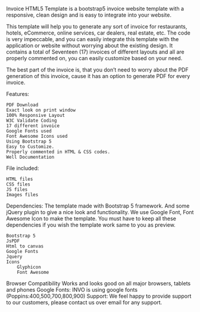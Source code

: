  Invoice HTML5 Template is a bootstrap5 invoice website template with a responsive, clean design and is easy to integrate into your website.

This template will help you to generate any sort of invoice for restaurants, hotels, eCommerce, online services, car dealers, real estate, etc. The code is very impeccable, and you can easily integrate this template with the application or website without worrying about the existing design. It contains a total of Seventeen (17) invoices of different layouts and all are properly commented on, you can easily customize based on your need.

The best part of the invoice is, that you don’t need to worry about the PDF generation of this invoice, cause it has an option to generate PDF for every invoice. 


Features:

    PDF Download
    Exact look on print window
    100% Responsive Layout
    W3C Validate Coding
    17 different invoice
    Google Fonts used
    Font Awesome Icons used
    Using Bootstrap 5
    Easy to Customize.
    Properly commented in HTML & CSS codes.
    Well Documentation

File included:

    HTML files
    CSS files
    JS files
    Images files

Dependencies:
The template made with Bootstrap 5 framework. And some jQuery plugin to give a nice look and functionality. We use Google Font, Font Awesome Icon to make the template. You must have to keep all these dependencies if you wish the template work same to you as preview.

    Bootstrap 5
    JsPDF
    Html to canvas
    Google Fonts
    Jquery
    Icons
        Glyphicon
        Font Awesome

Browser Compatibility
Works and looks good on all major browsers, tablets and phones
Google Fonts:
INVO is using google fonts (Poppins:400,500,700,800,900)
Support:
We feel happy to provide support to our customers, please contact us over email for any support.
